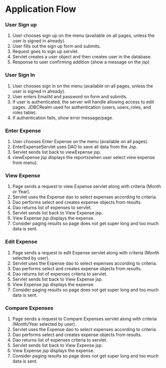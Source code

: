 # Application Flow


### User Sign up

1. User chooses sign up on the menu (available on all pages, unless the user 
is signed in already).
1. User fills out the sign up form and submits.
1. Request goes to sign up servlet.
1. Servlet creates a user object and then creates user in the database.
1. Response to user confirming addition (show a message on the jsp)

### User Sign In

1. User chooses sign in on the menu (available on all pages, unless the user 
is signed in already).
1. User enters EmailId and password on form and submits. 
1. If user is authenticated, the server will handle allowing access to edit 
pages.  JDBCRealm used for authentication (users, users_roles, and roles table).
1. If authentication fails, show error message/page.

### Enter Expense

1. User chooses Enter Expense on the menu (available on all pages).
1. EnterExpenseServlet uses DAO to save all data from the Jsp.
1. Servlet sends list back to viewExpense jsp.
1. viewExpense jsp displays the reports(when user select view expense from menu).

### View Expense

1. Page sends a request to view Expense servlet along with criteria 
(Month or Year).
1. Servlet uses the Expense dao to select expenses according to criteria.
1. Dao performs select and creates expense objects from results.
1. Dao returns list of expenses to servlet.
1. Servlet sends list back to View Expense jsp.
1. View Expense jsp displays the expense.
1. Consider paging results so page does not get super long and too much data 
is sent.

### Edit Expense

1. Page sends a request to edit Expense servlet along with criteria 
(Month selected by user).
1. Servlet uses the Expense dao to select expenses according to criteria.
1. Dao performs select and creates expense objects from results.
1. Dao returns list of expenses criteria to servlet.
1. Servlet sends list back to View Expense jsp.
1. View Expense jsp displays the expense.
1. Consider paging results so page does not get super long and too much data 
is sent.

### Compare Expenses

1. Page sends a request to Compare Expenses servlet along with criteria 
(Month/Year selected by user).
1. Servlet uses the Expense dao to select expenses according to criteria.
1. Dao performs select and creates expense objects from results.
1. Dao returns list of expenses criteria to servlet.
1. Servlet sends list back to View Expense jsp.
1. View Expense jsp displays the expense.
1. Consider paging results so page does not get super long and too much data 
is sent.










 
